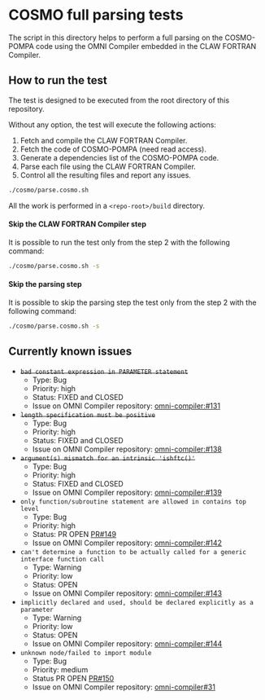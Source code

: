 # COSMO full parsing tests
The script in this directory helps to perform a full parsing on the COSMO-POMPA
code using the OMNI Compiler embedded in the CLAW FORTRAN Compiler.

## How to run the test
The test is designed to be executed from the root directory of this repository.

Without any option, the test will execute the following actions:
1) Fetch and compile the CLAW FORTRAN Compiler.
2) Fetch the code of COSMO-POMPA (need read access).
3) Generate a dependencies list of the COSMO-POMPA code.
4) Parse each file using the CLAW FORTRAN Compiler.
5) Control all the resulting files and report any issues.

```bash
./cosmo/parse.cosmo.sh
```

All the work is performed in a `<repo-root>/build` directory.

#### Skip the CLAW FORTRAN Compiler step
It is possible to run the test only from the step 2 with the following command:
```bash
./cosmo/parse.cosmo.sh -s
```

#### Skip the parsing step
It is possible to skip the parsing step the test only from the step 2 with the following command:
```bash
./cosmo/parse.cosmo.sh -s
```

## Currently known issues
* ~~`bad constant expression in PARAMETER statement`~~
  * Type: Bug
  * Priority: high
  * Status: FIXED and CLOSED
  * Issue on OMNI Compiler repository: [omni-compiler:#131](https://github.com/omni-compiler/omni-compiler/issues/131)
* ~~`length specification must be positive`~~
  * Type: Bug
  * Priority: high
  * Status: FIXED and CLOSED
  * Issue on OMNI Compiler repository: [omni-compiler:#138](https://github.com/omni-compiler/omni-compiler/issues/138)
* ~~`argument(s) mismatch for an intrinsic 'ishftc()'`~~
  * Type: Bug
  * Priority: high
  * Status: FIXED and CLOSED
  * Issue on OMNI Compiler repository: [omni-compiler:#139](https://github.com/omni-compiler/omni-compiler/issues/139)
* `only function/subroutine statement are allowed in contains top level`
  * Type: Bug
  * Priority: high
  * Status: PR OPEN [PR#149](https://github.com/omni-compiler/omni-compiler/pull/149)
  * Issue on OMNI Compiler repository: [omni-compiler:#142](https://github.com/omni-compiler/omni-compiler/issues/142)
* `can't determine a function to be actually called for a generic interface function call`
  * Type: Warning
  * Priority: low
  * Status: OPEN
  * Issue on OMNI Compiler repository: [omni-compiler:#143](https://github.com/omni-compiler/omni-compiler/issues/143)
* `implicitly declared and used, should be declared explicitly as a parameter`
  * Type: Warning
  * Priority: low
  * Status: OPEN
  * Issue on OMNI Compiler repository: [omni-compiler:#144](https://github.com/omni-compiler/omni-compiler/issues/144)
* `unknown node/failed to import module`
  * Type: Bug
  * Priority: medium
  * Status PR OPEN [PR#150](https://github.com/omni-compiler/omni-compiler/pull/150)
  * Issue on OMNI Compiler repository: [omni-compiler#31](https://github.com/omni-compiler/omni-compiler/issues/31)

